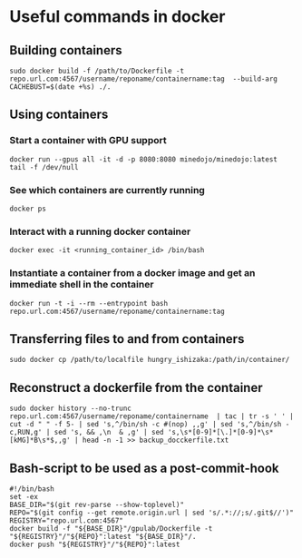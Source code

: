 # Useful commands in docker

## Building containers

```
sudo docker build -f /path/to/Dockerfile -t repo.url.com:4567/username/reponame/containername:tag  --build-arg CACHEBUST=$(date +%s) ./.
```

## Using containers

### Start a container with GPU support

```
docker run --gpus all -it -d -p 8080:8080 minedojo/minedojo:latest tail -f /dev/null
```

### See which containers are currently running

```
docker ps
```

### Interact with a running docker container

```
docker exec -it <running_container_id> /bin/bash
```

### Instantiate a container from a docker image and get an immediate shell in the container 

```
docker run -t -i --rm --entrypoint bash repo.url.com:4567/username/reponame/containername:tag
```

## Transferring files to and from containers

```
sudo docker cp /path/to/localfile hungry_ishizaka:/path/in/container/
```

## Reconstruct a dockerfile from the container 

```
sudo docker history --no-trunc repo.url.com:4567/username/reponame/containername  | tac | tr -s ' ' | cut -d " " -f 5- | sed 's,^/bin/sh -c #(nop) ,,g' | sed 's,^/bin/sh -c,RUN,g' | sed 's, && ,\n  & ,g' | sed 's,\s*[0-9]*[\.]*[0-9]*\s*[kMG]*B\s*$,,g' | head -n -1 >> backup_docckerfile.txt
```

## Bash-script to be used as a post-commit-hook

```
#!/bin/bash
set -ex
BASE_DIR="$(git rev-parse --show-toplevel)"
REPO="$(git config --get remote.origin.url | sed 's/.*://;s/.git$//')"
REGISTRY="repo.url.com:4567"
docker build -f "${BASE_DIR}"/gpulab/Dockerfile -t "${REGISTRY}"/"${REPO}":latest "${BASE_DIR}"/.
docker push "${REGISTRY}"/"${REPO}":latest
```
